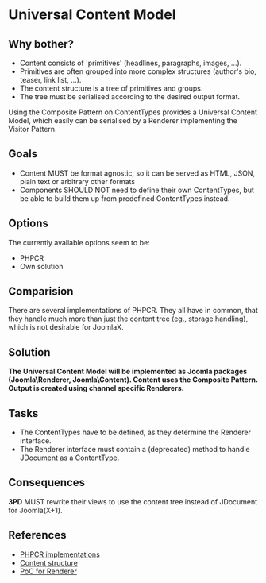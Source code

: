 # Universal Content Model

## Why bother?

  - Content consists of 'primitives' (headlines, paragraphs, images, ...).
  - Primitives are often grouped into more complex structures (author's bio, teaser, link list, ...).
  - The content structure is a tree of primitives and groups.
  - The tree must be serialised according to the desired output format.

Using the Composite Pattern on ContentTypes provides a Universal Content Model,
which easily can be serialised by a Renderer implementing the Visitor Pattern.

## Goals

  - Content MUST be format agnostic, so it can be served as HTML, JSON, plain text or arbitrary other formats
  - Components SHOULD NOT need to define their own ContentTypes,
    but be able to build them up from predefined ContentTypes instead.

## Options

The currently available options seem to be:

  - PHPCR
  - Own solution
  
## Comparision

There are several implementations of PHPCR.
They all have in common, that they handle much more than just the content tree
(eg., storage handling), which is not desirable for JoomlaX.

## Solution

**The Universal Content Model will be implemented as Joomla packages (Joomla\Renderer, Joomla\Content).
Content uses the Composite Pattern. Output is created using channel specific Renderers.**

## Tasks

  - The ContentTypes have to be defined, as they determine the Renderer interface.
  - The Renderer interface must contain a (deprecated) method to handle JDocument as a ContentType. 

## Consequences

**3PD** MUST rewrite their views to use the content tree instead of JDocument for Joomla(X+1).

## References

  - [PHPCR implementations](http://phpcr.github.io/implementations/)
  - [Content structure](http://nibralab.github.io/joomla­architecture/content­structure.html) 
  - [PoC for Renderer](https://github.com/nibralab/joomla­architecture/blob/master/poc/dynamic­renderer.php) 
